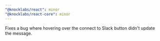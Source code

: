 ```yaml
---
"@knocklabs/react": minor
"@knocklabs/react-core": minor
---
```


Fixes a bug where hovering over the connect to Slack button didn't update the message.
